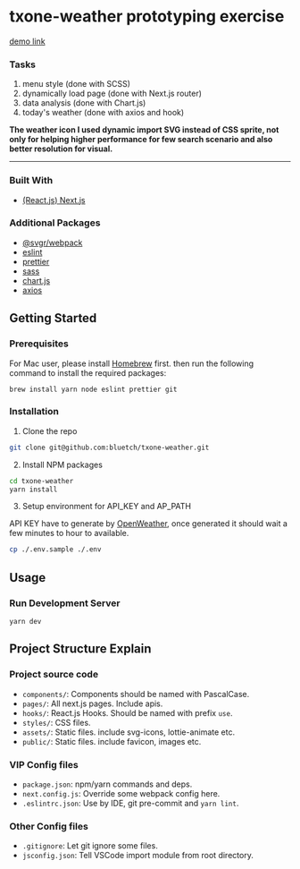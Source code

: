 # txone-weather prototyping exercise

[demo link](https://txone-weather.vercel.app/)

### Tasks

1. menu style (done with SCSS)
2. dynamically load page (done with Next.js router)
3. data analysis (done with Chart.js)
4. today's weather (done with axios and hook)

<strong>The weather icon I used dynamic import SVG instead of CSS sprite, not only for helping higher performance for few search scenario and also better resolution for visual.</strong>

---

### Built With

- [(React.js) Next.js](https://nextjs.org/)

### Additional Packages

- [@svgr/webpack](https://react-svgr.com/docs/webpack/)
- [eslint](https://eslint.org)
- [prettier](https://prettier.io/)
- [sass](https://sass-lang.com/)
- [chart.js](https://www.chartjs.org/)
- [axios](https://axios-http.com/)

## Getting Started

### Prerequisites

For Mac user, please install [Homebrew](https://brew.sh/) first.
then run the following command to install the required packages:

```
brew install yarn node eslint prettier git
```

### Installation

1. Clone the repo

```sh
git clone git@github.com:bluetch/txone-weather.git
```


2. Install NPM packages

```sh
cd txone-weather
yarn install
```


3. Setup environment for API_KEY and AP_PATH

API KEY have to generate by [OpenWeather](https://home.openweathermap.org/), once generated it should wait a few minutes to hour to available.

```sh
cp ./.env.sample ./.env
```


<!-- USAGE EXAMPLES -->

## Usage

### Run Development Server

```
yarn dev
```

## Project Structure Explain

### Project source code

- `components/`: Components should be named with PascalCase.
- `pages/`: All next.js pages. Include apis.
- `hooks/`: React.js Hooks. Should be named with prefix `use`.
- `styles/`: CSS files.
- `assets/`: Static files. include svg-icons, lottie-animate etc.
- `public/`: Static files. include favicon, images etc.

### VIP Config files

- `package.json`: npm/yarn commands and deps.
- `next.config.js`: Override some webpack config here.
- `.eslintrc.json`: Use by IDE, git pre-commit and `yarn lint`.

### Other Config files

- `.gitignore`: Let git ignore some files.
- `jsconfig.json`: Tell VSCode import module from root directory.
